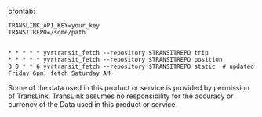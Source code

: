 crontab:

```
TRANSLINK_API_KEY=your_key
TRANSITREPO=/some/path


* * * * * yvrtransit_fetch --repository $TRANSITREPO trip
* * * * * yvrtransit_fetch --repository $TRANSITREPO position
3 0 * * 6 yvrtransit_fetch --repository $TRANSITREPO static  # updated Friday 6pm; fetch Saturday AM
```

Some of the data used in this product or service is provided by permission of TransLink. TransLink assumes no responsibility for the accuracy or currency of the Data used in this product or service.

